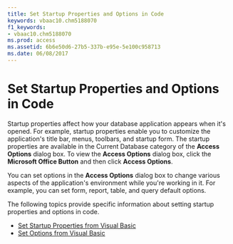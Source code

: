 ```yaml
---
title: Set Startup Properties and Options in Code
keywords: vbaac10.chm5188070
f1_keywords:
- vbaac10.chm5188070
ms.prod: access
ms.assetid: 6b6e50d6-27b5-337b-e95e-5e100c958713
ms.date: 06/08/2017
---
```



# Set Startup Properties and Options in Code

Startup properties affect how your database application appears when it's opened. For example, startup properties enable you to customize the application's title bar, menus, toolbars, and startup form. The startup properties are available in the Current Database category of the **Access Options** dialog box. To view the **Access Options** dialog box, click the **Microsoft Office Button** and then click **Access Options**.

You can set options in the **Access Options** dialog box to change various aspects of the application's environment while you're working in it. For example, you can set form, report, table, and query default options.

The following topics provide specific information about setting startup properties and options in code.

- [Set Startup Properties from Visual Basic](set-startup-properties-and-options-in-code.md)
- [Set Options from Visual Basic](set-options-from-visual-basic.md)

